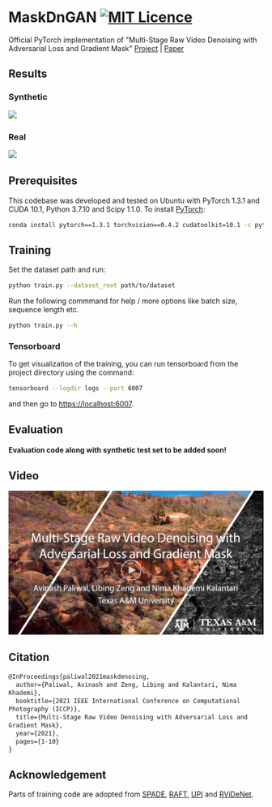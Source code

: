 # MaskDnGAN [![MIT Licence](https://badges.frapsoft.com/os/mit/mit.svg?v=103)](https://opensource.org/licenses/mit-license.php)
Official PyTorch implementation of "Multi-Stage Raw Video Denoising with Adversarial Loss and Gradient Mask" [Project](https://people.engr.tamu.edu/nimak/Papers/ICCP2021_denoising) | [Paper](https://arxiv.org/abs/2103.02861)  

## Results
### Synthetic
<img src='./misc/inset.gif'>

### Real
<img src='./misc/inset_real.gif'>

## Prerequisites
This codebase was developed and tested on Ubuntu with PyTorch 1.3.1 and CUDA 10.1, Python 3.7.10 and Scipy 1.1.0. To install [PyTorch](https://pytorch.org/get-started/previous-versions/):

```bash
conda install pytorch==1.3.1 torchvision==0.4.2 cudatoolkit=10.1 -c pytorch
```

## Training
Set the dataset path and run:
```bash
python train.py --dataset_root path/to/dataset
```
Run the following commmand for help / more options like batch size, sequence length etc.
```bash
python train.py --h
```

### Tensorboard
To get visualization of the training, you can run tensorboard from the project directory using the command:
```bash
tensorboard --logdir logs --port 6007
```

and then go to [https://localhost:6007](https://localhost:6007).

## Evaluation
#### Evaluation code along with synthetic test set to be added soon!

## Video
[![Audi R8](misc/video_freeze.jpg)](https://www.youtube.com/watch?v=wY64fCseXZI)

## Citation
```
@InProceedings{paliwal2021maskdenosing,
  author={Paliwal, Avinash and Zeng, Libing and Kalantari, Nima Khademi},
  booktitle={2021 IEEE International Conference on Computational Photography (ICCP)}, 
  title={Multi-Stage Raw Video Denoising with Adversarial Loss and Gradient Mask}, 
  year={2021},
  pages={1-10}
}
```

## Acknowledgement
Parts of training code are adopted from [SPADE](https://github.com/NVlabs/SPADE), [RAFT](https://github.com/princeton-vl/RAFT), [UPI](https://github.com/timothybrooks/unprocessing) and [RViDeNet](https://github.com/cao-cong/RViDeNet).